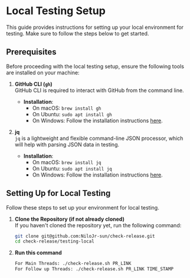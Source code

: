 # Local Testing Setup

This guide provides instructions for setting up your local environment for testing. Make sure to follow the steps below to get started.

## Prerequisites

Before proceeding with the local testing setup, ensure the following tools are installed on your machine:

1. **GitHub CLI (`gh`)**  
   GitHub CLI is required to interact with GitHub from the command line.
   
   - **Installation**:  
     - On macOS: `brew install gh`
     - On Ubuntu: `sudo apt install gh`
     - On Windows: Follow the installation instructions [here](https://cli.github.com/manual/).

2. **jq**  
   `jq` is a lightweight and flexible command-line JSON processor, which will help with parsing JSON data in testing.

   - **Installation**:  
     - On macOS: `brew install jq`
     - On Ubuntu: `sudo apt install jq`
     - On Windows: Follow the installation instructions [here](https://stedolan.github.io/jq/download/).

## Setting Up for Local Testing

Follow these steps to set up your environment for local testing.

1. **Clone the Repository (if not already cloned)**  
   If you haven't cloned the repository yet, run the following command:
   ```bash
   git clone git@github.com:NiloJr-sun/check-release.git
   cd check-release/testing-local
2. **Run this command**
   ```bash
   For Main Threads: ./check-release.sh PR_LINK
   For Follow up Threads: ./check-release.sh PR_LINK TIME_STAMP
